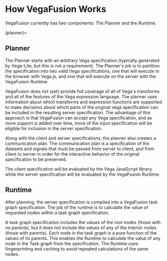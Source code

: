# How VegaFusion Works
VegaFusion currently has two components: The Planner and the Runtime.

(planner)=
## Planner
The Planner starts with an arbitrary Vega specification (typically generated by Vega-Lite, but this is not a requirement). The Planner's job is to partition the specification into two valid Vega specifications, one that will execute in the browser with Vega.js, and one that will execute on the server with the VegaFusion Runtime.

VegaFusion does not (yet) provide full coverage of all of Vega's transforms and all of the features of the Vega expression language.  The planner uses information about which transforms and expression functions are supported to make decisions about which parts of the original vega specification can be included in the resulting server specification.  The advantage of this approach is that VegaFusion can accept any Vega specification, and as more support is added over time, more of the input specification will be eligible for inclusion in the server specification.

Along with the client and server specifications, the planner also creates a communication plan.  The communication plan is a specification of the datasets and signals that must be passed from server to client, and from client to server in order for the interactive behavior of the original specification to be preserved.

The client specification will be evaluated by the Vega JavaScript library while the server specification will be evaluated by the VegaFusion Runtime.

## Runtime
After planning, the server specification is compiled into a VegaFusion task graph specification.  The job of the runtime is to calculate the value of requested nodes within a task graph specification.

A task graph specification includes the values of the root nodes (those with no parents), but it does not include the values of any of the interior nodes (those with parents).  Each node in the task graph is a pure function of the values of its parents.  This enables the Runtime to calculate the value of any node in the Task graph from the specification.  The Runtime uses fingerprinting and caching to avoid repeated calculations of the same nodes.
